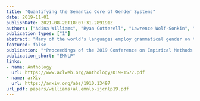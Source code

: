 ```yaml
---
title: "Quantifying the Semantic Core of Gender Systems"
date: 2019-11-01
publishDate: 2021-08-20T18:07:31.289191Z
authors: ["Adina Williams", "Ryan Cotterell", "Lawrence Wolf-Sonkin", "Damian Blasi", "Hanna Wallach"]
publication_types: ["1"]
abstract: "Many of the world's languages employ grammatical gender on the lexeme. For instance, in Spanish, house ''casa'' is feminine, whereas the word for paper ''papel'' is masculine. To a speaker of a genderless language, this categorization seems to exist with neither rhyme nor reason. But, is the association of nouns to gender classes truly arbitrary? In this work, we present the first large-scale investigation of the arbitrariness of gender assignment that uses canonical correlation analysis as a method for correlating the gender of inanimate nouns with their lexical semantic meaning. We find that the gender systems of 18 languages exhibit a significant correlation with an externally grounded definition of lexical semantics."
featured: false
publication: "*Proceedings of the 2019 Conference on Empirical Methods in Natural Language Processing and the 9th International Joint Conference on Natural Language Processing*"
publication_short: "EMNLP"
links:
- name: Anthology
  url: https://www.aclweb.org/anthology/D19-1577.pdf
- name: arXiv
  url: https://arxiv.org/abs/1910.13497
url_pdf: papers/williams+al.emnlp-ijcnlp19.pdf
---
```



